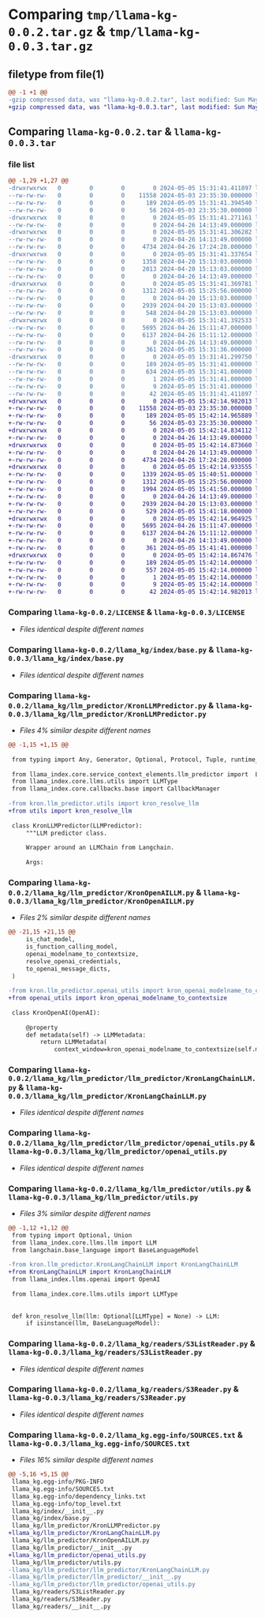 # Comparing `tmp/llama-kg-0.0.2.tar.gz` & `tmp/llama-kg-0.0.3.tar.gz`

## filetype from file(1)

```diff
@@ -1 +1 @@
-gzip compressed data, was "llama-kg-0.0.2.tar", last modified: Sun May  5 15:31:41 2024, max compression
+gzip compressed data, was "llama-kg-0.0.3.tar", last modified: Sun May  5 15:42:14 2024, max compression
```

## Comparing `llama-kg-0.0.2.tar` & `llama-kg-0.0.3.tar`

### file list

```diff
@@ -1,29 +1,27 @@
-drwxrwxrwx   0        0        0        0 2024-05-05 15:31:41.411897 llama-kg-0.0.2/
--rw-rw-rw-   0        0        0    11558 2024-05-03 23:35:30.000000 llama-kg-0.0.2/LICENSE
--rw-rw-rw-   0        0        0      189 2024-05-05 15:31:41.394540 llama-kg-0.0.2/PKG-INFO
--rw-rw-rw-   0        0        0       56 2024-05-03 23:35:30.000000 llama-kg-0.0.2/README.md
-drwxrwxrwx   0        0        0        0 2024-05-05 15:31:41.271161 llama-kg-0.0.2/llama_kg/
--rw-rw-rw-   0        0        0        0 2024-04-26 14:13:49.000000 llama-kg-0.0.2/llama_kg/__init__.py
-drwxrwxrwx   0        0        0        0 2024-05-05 15:31:41.306282 llama-kg-0.0.2/llama_kg/index/
--rw-rw-rw-   0        0        0        0 2024-04-26 14:13:49.000000 llama-kg-0.0.2/llama_kg/index/__init__.py
--rw-rw-rw-   0        0        0     4734 2024-04-26 17:24:28.000000 llama-kg-0.0.2/llama_kg/index/base.py
-drwxrwxrwx   0        0        0        0 2024-05-05 15:31:41.337654 llama-kg-0.0.2/llama_kg/llm_predictor/
--rw-rw-rw-   0        0        0     1358 2024-04-20 15:13:03.000000 llama-kg-0.0.2/llama_kg/llm_predictor/KronLLMPredictor.py
--rw-rw-rw-   0        0        0     2013 2024-04-20 15:13:03.000000 llama-kg-0.0.2/llama_kg/llm_predictor/KronOpenAILLM.py
--rw-rw-rw-   0        0        0        0 2024-04-26 14:13:49.000000 llama-kg-0.0.2/llama_kg/llm_predictor/__init__.py
-drwxrwxrwx   0        0        0        0 2024-05-05 15:31:41.369781 llama-kg-0.0.2/llama_kg/llm_predictor/llm_predictor/
--rw-rw-rw-   0        0        0     1312 2024-05-05 15:25:56.000000 llama-kg-0.0.2/llama_kg/llm_predictor/llm_predictor/KronLangChainLLM.py
--rw-rw-rw-   0        0        0        0 2024-04-20 15:13:03.000000 llama-kg-0.0.2/llama_kg/llm_predictor/llm_predictor/__init__.py
--rw-rw-rw-   0        0        0     2939 2024-04-20 15:13:03.000000 llama-kg-0.0.2/llama_kg/llm_predictor/llm_predictor/openai_utils.py
--rw-rw-rw-   0        0        0      548 2024-04-20 15:13:03.000000 llama-kg-0.0.2/llama_kg/llm_predictor/utils.py
-drwxrwxrwx   0        0        0        0 2024-05-05 15:31:41.392533 llama-kg-0.0.2/llama_kg/readers/
--rw-rw-rw-   0        0        0     5695 2024-04-26 15:11:47.000000 llama-kg-0.0.2/llama_kg/readers/S3ListReader.py
--rw-rw-rw-   0        0        0     6137 2024-04-26 15:11:12.000000 llama-kg-0.0.2/llama_kg/readers/S3Reader.py
--rw-rw-rw-   0        0        0        0 2024-04-26 14:13:49.000000 llama-kg-0.0.2/llama_kg/readers/__init__.py
--rw-rw-rw-   0        0        0      361 2024-05-05 15:31:36.000000 llama-kg-0.0.2/llama_kg/setup.py
-drwxrwxrwx   0        0        0        0 2024-05-05 15:31:41.299750 llama-kg-0.0.2/llama_kg.egg-info/
--rw-rw-rw-   0        0        0      189 2024-05-05 15:31:41.000000 llama-kg-0.0.2/llama_kg.egg-info/PKG-INFO
--rw-rw-rw-   0        0        0      634 2024-05-05 15:31:41.000000 llama-kg-0.0.2/llama_kg.egg-info/SOURCES.txt
--rw-rw-rw-   0        0        0        1 2024-05-05 15:31:41.000000 llama-kg-0.0.2/llama_kg.egg-info/dependency_links.txt
--rw-rw-rw-   0        0        0        9 2024-05-05 15:31:41.000000 llama-kg-0.0.2/llama_kg.egg-info/top_level.txt
--rw-rw-rw-   0        0        0       42 2024-05-05 15:31:41.411897 llama-kg-0.0.2/setup.cfg
+drwxrwxrwx   0        0        0        0 2024-05-05 15:42:14.982013 llama-kg-0.0.3/
+-rw-rw-rw-   0        0        0    11558 2024-05-03 23:35:30.000000 llama-kg-0.0.3/LICENSE
+-rw-rw-rw-   0        0        0      189 2024-05-05 15:42:14.965889 llama-kg-0.0.3/PKG-INFO
+-rw-rw-rw-   0        0        0       56 2024-05-03 23:35:30.000000 llama-kg-0.0.3/README.md
+drwxrwxrwx   0        0        0        0 2024-05-05 15:42:14.834112 llama-kg-0.0.3/llama_kg/
+-rw-rw-rw-   0        0        0        0 2024-04-26 14:13:49.000000 llama-kg-0.0.3/llama_kg/__init__.py
+drwxrwxrwx   0        0        0        0 2024-05-05 15:42:14.873660 llama-kg-0.0.3/llama_kg/index/
+-rw-rw-rw-   0        0        0        0 2024-04-26 14:13:49.000000 llama-kg-0.0.3/llama_kg/index/__init__.py
+-rw-rw-rw-   0        0        0     4734 2024-04-26 17:24:28.000000 llama-kg-0.0.3/llama_kg/index/base.py
+drwxrwxrwx   0        0        0        0 2024-05-05 15:42:14.933555 llama-kg-0.0.3/llama_kg/llm_predictor/
+-rw-rw-rw-   0        0        0     1339 2024-05-05 15:40:51.000000 llama-kg-0.0.3/llama_kg/llm_predictor/KronLLMPredictor.py
+-rw-rw-rw-   0        0        0     1312 2024-05-05 15:25:56.000000 llama-kg-0.0.3/llama_kg/llm_predictor/KronLangChainLLM.py
+-rw-rw-rw-   0        0        0     1994 2024-05-05 15:41:50.000000 llama-kg-0.0.3/llama_kg/llm_predictor/KronOpenAILLM.py
+-rw-rw-rw-   0        0        0        0 2024-04-26 14:13:49.000000 llama-kg-0.0.3/llama_kg/llm_predictor/__init__.py
+-rw-rw-rw-   0        0        0     2939 2024-04-20 15:13:03.000000 llama-kg-0.0.3/llama_kg/llm_predictor/openai_utils.py
+-rw-rw-rw-   0        0        0      529 2024-05-05 15:41:18.000000 llama-kg-0.0.3/llama_kg/llm_predictor/utils.py
+drwxrwxrwx   0        0        0        0 2024-05-05 15:42:14.964925 llama-kg-0.0.3/llama_kg/readers/
+-rw-rw-rw-   0        0        0     5695 2024-04-26 15:11:47.000000 llama-kg-0.0.3/llama_kg/readers/S3ListReader.py
+-rw-rw-rw-   0        0        0     6137 2024-04-26 15:11:12.000000 llama-kg-0.0.3/llama_kg/readers/S3Reader.py
+-rw-rw-rw-   0        0        0        0 2024-04-26 14:13:49.000000 llama-kg-0.0.3/llama_kg/readers/__init__.py
+-rw-rw-rw-   0        0        0      361 2024-05-05 15:41:41.000000 llama-kg-0.0.3/llama_kg/setup.py
+drwxrwxrwx   0        0        0        0 2024-05-05 15:42:14.867476 llama-kg-0.0.3/llama_kg.egg-info/
+-rw-rw-rw-   0        0        0      189 2024-05-05 15:42:14.000000 llama-kg-0.0.3/llama_kg.egg-info/PKG-INFO
+-rw-rw-rw-   0        0        0      557 2024-05-05 15:42:14.000000 llama-kg-0.0.3/llama_kg.egg-info/SOURCES.txt
+-rw-rw-rw-   0        0        0        1 2024-05-05 15:42:14.000000 llama-kg-0.0.3/llama_kg.egg-info/dependency_links.txt
+-rw-rw-rw-   0        0        0        9 2024-05-05 15:42:14.000000 llama-kg-0.0.3/llama_kg.egg-info/top_level.txt
+-rw-rw-rw-   0        0        0       42 2024-05-05 15:42:14.982013 llama-kg-0.0.3/setup.cfg
```

### Comparing `llama-kg-0.0.2/LICENSE` & `llama-kg-0.0.3/LICENSE`

 * *Files identical despite different names*

### Comparing `llama-kg-0.0.2/llama_kg/index/base.py` & `llama-kg-0.0.3/llama_kg/index/base.py`

 * *Files identical despite different names*

### Comparing `llama-kg-0.0.2/llama_kg/llm_predictor/KronLLMPredictor.py` & `llama-kg-0.0.3/llama_kg/llm_predictor/KronLLMPredictor.py`

 * *Files 4% similar despite different names*

```diff
@@ -1,15 +1,15 @@
 
 from typing import Any, Generator, Optional, Protocol, Tuple, runtime_checkable
 
 from llama_index.core.service_context_elements.llm_predictor import  LLMPredictor
 from llama_index.core.llms.utils import LLMType
 from llama_index.core.callbacks.base import CallbackManager
 
-from kron.llm_predictor.utils import kron_resolve_llm
+from utils import kron_resolve_llm
 
 class KronLLMPredictor(LLMPredictor):
     """LLM predictor class.
 
     Wrapper around an LLMChain from Langchain.
 
     Args:
```

### Comparing `llama-kg-0.0.2/llama_kg/llm_predictor/KronOpenAILLM.py` & `llama-kg-0.0.3/llama_kg/llm_predictor/KronOpenAILLM.py`

 * *Files 2% similar despite different names*

```diff
@@ -21,15 +21,15 @@
     is_chat_model,
     is_function_calling_model,
     openai_modelname_to_contextsize,
     resolve_openai_credentials,
     to_openai_message_dicts,
 )
 
-from kron.llm_predictor.openai_utils import kron_openai_modelname_to_contextsize
+from openai_utils import kron_openai_modelname_to_contextsize
 
 class KronOpenAI(OpenAI):
 
     @property
     def metadata(self) -> LLMMetadata:
         return LLMMetadata(
             context_window=kron_openai_modelname_to_contextsize(self.model),
```

### Comparing `llama-kg-0.0.2/llama_kg/llm_predictor/llm_predictor/KronLangChainLLM.py` & `llama-kg-0.0.3/llama_kg/llm_predictor/KronLangChainLLM.py`

 * *Files identical despite different names*

### Comparing `llama-kg-0.0.2/llama_kg/llm_predictor/llm_predictor/openai_utils.py` & `llama-kg-0.0.3/llama_kg/llm_predictor/openai_utils.py`

 * *Files identical despite different names*

### Comparing `llama-kg-0.0.2/llama_kg/llm_predictor/utils.py` & `llama-kg-0.0.3/llama_kg/llm_predictor/utils.py`

 * *Files 3% similar despite different names*

```diff
@@ -1,12 +1,12 @@
 from typing import Optional, Union
 from llama_index.core.llms.llm import LLM
 from langchain.base_language import BaseLanguageModel
 
-from kron.llm_predictor.KronLangChainLLM import KronLangChainLLM
+from KronLangChainLLM import KronLangChainLLM
 from llama_index.llms.openai import OpenAI
 
 from llama_index.core.llms.utils import LLMType
 
 
 def kron_resolve_llm(llm: Optional[LLMType] = None) -> LLM:
     if isinstance(llm, BaseLanguageModel):
```

### Comparing `llama-kg-0.0.2/llama_kg/readers/S3ListReader.py` & `llama-kg-0.0.3/llama_kg/readers/S3ListReader.py`

 * *Files identical despite different names*

### Comparing `llama-kg-0.0.2/llama_kg/readers/S3Reader.py` & `llama-kg-0.0.3/llama_kg/readers/S3Reader.py`

 * *Files identical despite different names*

### Comparing `llama-kg-0.0.2/llama_kg.egg-info/SOURCES.txt` & `llama-kg-0.0.3/llama_kg.egg-info/SOURCES.txt`

 * *Files 16% similar despite different names*

```diff
@@ -5,16 +5,15 @@
 llama_kg.egg-info/PKG-INFO
 llama_kg.egg-info/SOURCES.txt
 llama_kg.egg-info/dependency_links.txt
 llama_kg.egg-info/top_level.txt
 llama_kg/index/__init__.py
 llama_kg/index/base.py
 llama_kg/llm_predictor/KronLLMPredictor.py
+llama_kg/llm_predictor/KronLangChainLLM.py
 llama_kg/llm_predictor/KronOpenAILLM.py
 llama_kg/llm_predictor/__init__.py
+llama_kg/llm_predictor/openai_utils.py
 llama_kg/llm_predictor/utils.py
-llama_kg/llm_predictor/llm_predictor/KronLangChainLLM.py
-llama_kg/llm_predictor/llm_predictor/__init__.py
-llama_kg/llm_predictor/llm_predictor/openai_utils.py
 llama_kg/readers/S3ListReader.py
 llama_kg/readers/S3Reader.py
 llama_kg/readers/__init__.py
```


